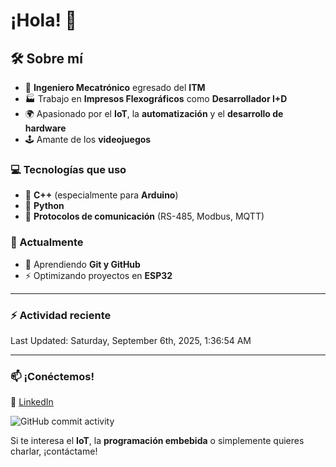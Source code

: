 # ¡Hola! 👋

## 🛠 Sobre mí

- 🤖 **Ingeniero Mecatrónico** egresado del **ITM**  
- 🏭 Trabajo en **Impresos Flexográficos** como **Desarrollador I+D**  
- 🌍 Apasionado por el **IoT**, la **automatización** y el **desarrollo de hardware**  
- 🕹️ Amante de los **videojuegos**  

### 💻 Tecnologías que uso

- 🔹 **C++** (especialmente para **Arduino**)  
- 🐍 **Python**  
- 🔗 **Protocolos de comunicación** (RS-485, Modbus, MQTT)  

### 🚀 Actualmente

- 🌱 Aprendiendo **Git y GitHub**  
- ⚡ Optimizando proyectos en **ESP32**  
---

### :zap: Actividad reciente
<!--RECENT_ACTIVITY:start-->
<!--RECENT_ACTIVITY:end-->

<!--RECENT_ACTIVITY:last_update-->
Last Updated: Saturday, September 6th, 2025, 1:36:54 AM
<!--RECENT_ACTIVITY:last_update_end-->

---

### 📫 **¡Conéctemos!**  

🔗 [LinkedIn](https://www.linkedin.com/in/adrian-estrada-1b8a74245/)

![GitHub commit activity](https://img.shields.io/github/commit-activity/m/Glowbig/Glowbig)

Si te interesa el **IoT**, la **programación embebida** o simplemente quieres charlar, ¡contáctame!  

